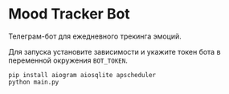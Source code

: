 # Mood Tracker Bot

Телеграм-бот для ежедневного трекинга эмоций.

Для запуска установите зависимости и укажите токен бота в переменной окружения `BOT_TOKEN`.

```
pip install aiogram aiosqlite apscheduler
python main.py
```
